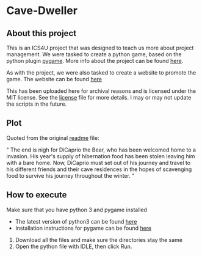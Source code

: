 # Cave-Dweller

About this project
------------------

This is an ICS4U project that was designed to teach us more about project management. 
We were tasked to create a python game, based on the python plugin [pygame](https://www.pygame.org/news).
More info about the project can be found [here](https://sites.google.com/site/mrliconti/ics4u-python/ics4u-problem-set-3).

As with the project, we were also tasked to create a website to promote the game. The website can be found [here](https://sites.google.com/site/projectcaves/) 

This has been uploaded here for archival reasons and is licensed under the MIT license. See the [license](LICENSE) file for more details.
I may or may not update the scripts in the future. 

Plot
----

Quoted from the original [readme](project_cavedweller_read_me) file:

" The end is nigh for DiCaprio the Bear, who has been welcomed home to a 
invasion. His year's supply of hibernation food has been stolen leaving him 
with a bare  home. Now, DiCaprio must set out of his journey and travel to 
his different friends and their cave residences in the hopes of scavenging 
food to survive his journey throughout the winter. "

How to execute
--------------

Make sure that you have python 3 and pygame installed

- The latest version of python3 can be found [here](https://www.python.org/downloads/)
- Installation instructions for pygame can be found [here](https://www.pygame.org/wiki/GettingStarted)

1. Download all the files and make sure the directories stay the same
2. Open the python file with IDLE, then click Run.
